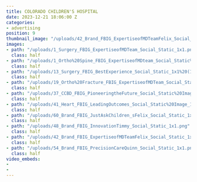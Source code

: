 ```yaml
---
title: COLORADO CHILDREN'S HOSPITAL
date: 2023-12-21 18:06:00 Z
categories:
- advertising
position: 9
thumbnail_image: "/uploads/42_Brand_FBIG_ExpertiseofMDTeamFelix_Social_Static_1x1-f51a99.png"
images:
- path: "/uploads/1_Surgery_FBIG_ExpertiseofMDTeam_Social_Static_1x1.png"
  class: half
- path: "/uploads/1_Ortho%20Spine_FBIG_ExpertiseofMDteam_Social_Static%20Image_1x1.png"
  class: half
- path: "/uploads/13_Surgery_FBIG_BestExperience_Social_Static_1x1%20(1).png"
  class: half
- path: "/uploads/19_Ortho%20Fracture_FBIG_ExpertiseofMDTeam_Social_Static%20Image_1x1.png"
  class: half
- path: "/uploads/37_CCBD_FBIG_PioneeringtheFuture_Social_Static%20Image_1x1.png"
  class: half
- path: "/uploads/41_Heart_FBIG_LeadingOutcomes_Social_Static%20Image_1x1.png"
  class: half
- path: "/uploads/60_Brand_FBIG_JustAskChildren_sFelix_Social_Static_1x1.png"
  class: half
- path: "/uploads/48_Brand_FBIG_InnovationTimmy_Social_Static_1x1.png"
  class: half
- path: "/uploads/42_Brand_FBIG_ExpertiseofMDTeamFelix_Social_Static_1x1.png"
  class: half
- path: "/uploads/54_Brand_FBIG_PrecisionCareQuinn_Social_Static_1x1.png"
  class: half
video_embeds:
- 
- 
---
```


